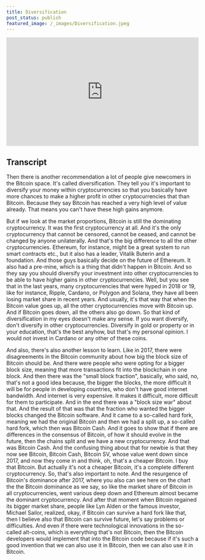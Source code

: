 ```yaml
---
title: Diversification
post_status: publish
featured_image: /_images/Diversification.jpeg
---
```


<div style="padding:56.25% 0 0 0;position:relative;"><iframe src="https://player.vimeo.com/video/847057088?badge=0&amp;autopause=0&amp;player_id=0&amp;app_id=58479" frameborder="0" allow="autoplay; fullscreen; picture-in-picture" allowfullscreen style="position:absolute;top:0;left:0;width:100%;height:100%;" title="023 Diversification"></iframe></div>

<div style="margin-bottom:30px;"></div>

## Transcript

Then there is another recommendation a lot of people give newcomers in the Bitcoin space. It's called diversification. They tell you it's important to diversify your money within cryptocurrencies so that you basically have more chances to make a higher profit in other cryptocurrencies that than Bitcoin. Because they say Bitcoin has reached a very high level of value already. That means you can't have these high gains anymore. 

But if we look at the market proportions, Bitcoin is still the dominating cryptocurrency. It was the first cryptocurrency at all. And it's the only cryptocurrency that cannot be censored, cannot be ceased, and cannot be changed by anyone unilaterally. And that's the big difference to all the other cryptocurrencies. Ethereum, for instance, might be a great system to run smart contracts etc., but it also has a leader, Vitalik Buterin and a foundation. And those guys basically decide on the future of Ethereum. It also had a pre-mine, which is a thing that didn't happen in Bitcoin. And so they say you should diversify your investment into other cryptocurrencies to be able to have higher gains in other cryptocurrencies. Well, but you see that in the last years, many cryptocurrencies that were hyped in 2018 or 19, like for instance, Ripple, Cardano, or Polygon and Solana, they have all been losing market share in recent years. And usually, it's that way that when the Bitcoin value goes up, all the other cryptocurrencies move with Bitcoin up. And if Bitcoin goes down, all the others also go down. So that kind of diversification in my eyes doesn't make any sense. If you want diversify, don't diversify in other cryptocurrencies. Diversify in gold or property or in your education, that's the best anyhow, but that's my personal opinion. I would not invest in Cardano or any other of these coins. 

And also, there's also another lesson to learn. Like in 2017, there were disagreements in the Bitcoin community about how big the block size of Bitcoin should be. And there were people who were opting for a bigger block size, meaning that more transactions fit into the blockchain in one block. And then there was the "small block fraction", basically, who said, no, that's not a good idea because, the bigger the blocks, the more difficult it will be for people in developing countries, who don't have good internet bandwidth. And internet is very expensive. It makes it difficult, more difficult for them to participate. And in the end there was a "block size war" about that. And the result of that was that the fraction who wanted the bigger blocks changed the Bitcoin software. And it came to a so-called hard fork, meaning we had the original Bitcoin and then we had a split up, a so-called hard fork, which then was Bitcoin Cash. And it goes to show that if there are differences in the consensus of Bitcoin, of how it should evolve in the future, then the chains split and we have a new cryptocurrency. And that was Bitcoin Cash. And the confusing thing about that for newbie is that they now see Bitcoin, Bitcoin Cash, Bitcoin SV, whose value went down since 2017, and now they come in and think, oh, that's a cheaper Bitcoin. I buy that Bitcoin. But actually it's not a cheaper Bitcoin, it's a complete different cryptocurrency. So, that's also important to note. And the resurgence of Bitcoin's dominance after 2017, where you also can see here on the chart the the Bitcoin dominance as we say, so like the market share of Bitcoin in all cryptocurrencies, went various deep down and Ethereum almost became the dominant cryptocurrency. And after that moment when Bitcoin regained its bigger market share, people like Lyn Alden or the famous investor, Michael Sailor, realized, okay, if Bitcoin can survive a hard fork like that, then I believe also that Bitcoin can survive future, let's say problems or difficulties. And even if there were technological innovations in the so-called alt-coins, which is everything that's not Bitcoin, then the Bitcoin developers would implement that into the Bitcoin code because if it's such a good invention that we can also use it in Bitcoin, then we can also use it in Bitcoin.
